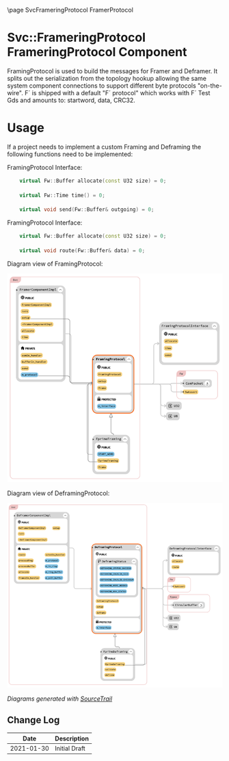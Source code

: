 \page SvcFrameringProtocol FramerProtocol
# Svc::FrameringProtocol FrameringProtocol Component

FramingProtocol is used to build the messages for Framer and Deframer. It splits out the serialization from the topology hookup allowing the same system component connections to support different byte protocols "on-the-wire". F´ is shipped with a default "F´ protocol" which works with F´ Test Gds and amounts to: startword, data, CRC32.

# Usage

If a project needs to implement a custom Framing and Deframing the following functions need to be implemented:

FramingProtocol Interface:
```c++
    virtual Fw::Buffer allocate(const U32 size) = 0;

    virtual Fw::Time time() = 0;

    virtual void send(Fw::Buffer& outgoing) = 0;
```

FramingProtocol Interface:
```c++
    virtual Fw::Buffer allocate(const U32 size) = 0;

    virtual void route(Fw::Buffer& data) = 0;
```

Diagram view of FramingProtocol:

![FramingProtocol Impl Diagram](./img/framingProtocol_impl_diagram.png)

Diagram view of DeframingProtocol:

![DeframingProtocol Impl Diagram](./img/deframingProtocol_impl_diagram.png)

*Diagrams generated with [SourceTrail](https://github.com/CoatiSoftware/Sourcetrail)*

## Change Log

| Date | Description |
|---|---|
| 2021-01-30 | Initial Draft |
